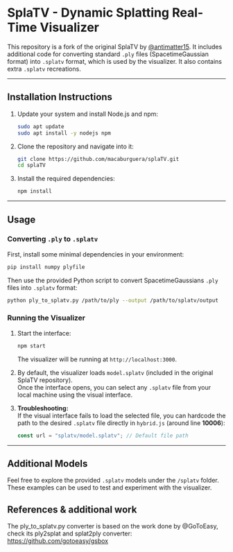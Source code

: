 # **SplaTV - Dynamic Splatting Real-Time Visualizer**

This repository is a fork of the original SplaTV by [@antimatter15](https://github.com/antimatter15). It includes additional code for converting standard `.ply` files (SpacetimeGaussian format) into `.splatv` format, which is used by the visualizer. It also contains extra `.splatv` recreations.

---

## **Installation Instructions**

1. Update your system and install Node.js and npm:
   ```bash
   sudo apt update
   sudo apt install -y nodejs npm
   ```

2. Clone the repository and navigate into it:
   ```bash
   git clone https://github.com/macaburguera/splaTV.git
   cd splaTV
   ```

3. Install the required dependencies:
   ```bash
   npm install
   ```

---

## **Usage**

### **Converting `.ply` to `.splatv`**

First, install some minimal dependencies in your environment:
```bash
pip install numpy plyfile
```

Then use the provided Python script to convert SpacetimeGaussians `.ply` files into `.splatv` format:
```bash
python ply_to_splatv.py /path/to/ply --output /path/to/splatv/output
```

### **Running the Visualizer**

1. Start the interface:
   ```bash
   npm start
   ```
   The visualizer will be running at `http://localhost:3000`.

2. By default, the visualizer loads `model.splatv` (included in the original SplaTV repository).  
   Once the interface opens, you can select any `.splatv` file from your local machine using the visual interface.

3. **Troubleshooting:**  
   If the visual interface fails to load the selected file, you can hardcode the path to the desired `.splatv` file directly in `hybrid.js` (around line **10006**):
   ```javascript
   const url = "splatv/model.splatv"; // Default file path
   ```

---

## **Additional Models**

Feel free to explore the provided `.splatv` models under the `/splatv` folder. These examples can be used to test and experiment with the visualizer.


## **References & additional work**

The ply_to_splatv.py converter is based on the work done by @GoToEasy, check its ply2splat and splat2ply converter: https://github.com/gotoeasy/gsbox
